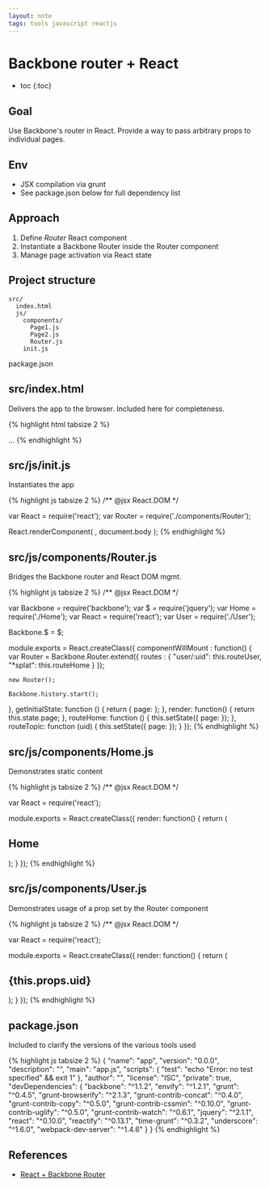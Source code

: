 ```yaml
---
layout: note
tags: tools javascript reactjs
---
```


# Backbone router + React

* toc
{:toc}


## Goal

Use Backbone's router in React. Provide a way to pass arbitrary props to individual pages.


## Env

* JSX compilation via grunt
* See package.json below for full dependency list


## Approach

1. Define _Router_ React component
2. Instantiate a Backbone Router inside the Router component
3. Manage page activation via React state


## Project structure

	src/
	  index.html
      js/
        components/
          Page1.js
          Page2.js
          Router.js
        init.js
  package.json

## src/index.html

Delivers the app to the browser. Included here for completeness.

{% highlight html tabsize 2 %}
<!DOCTYPE html>
<html>
	...
  <body>
    <script type="text/javascript" src="js/init.js"></script>
  </body>
</html>
{% endhighlight %}

## src/js/init.js

Instantiates the app

{% highlight js tabsize 2 %}
/** @jsx React.DOM */

var React = require('react');
var Router = require('./components/Router');

React.renderComponent(
  <Router />,
  document.body
);
{% endhighlight %}


## src/js/components/Router.js

Bridges the Backbone router and React DOM mgmt.

{% highlight js tabsize 2 %}
/** @jsx React.DOM */

var Backbone = require('backbone');
var $ = require('jquery');
var Home = require('./Home');
var React = require('react');
var User = require('./User');

Backbone.$ = $;

module.exports = React.createClass({
  componentWillMount : function() {
    var Router = Backbone.Router.extend({
      routes : {
        "user/:uid": this.routeUser,
        "*splat": this.routeHome
      }
    });

    new Router();

    Backbone.history.start();
  },
  getInitialState: function () {
    return {
      page: <Home />
    };
  },
  render: function() {
    return this.state.page;
  },
  routeHome: function () {
    this.setState({
      page: <Home />
    });
  },
  routeTopic: function (uid) {
    this.setState({
      page: <User uid={uid} />
    });
  }
});
{% endhighlight %}

## src/js/components/Home.js

Demonstrates static content

{% highlight js tabsize 2 %}
/** @jsx React.DOM */

var React = require('react');

module.exports = React.createClass({
  render: function() {
    return (
      <div>
        <h2>Home</h2>
      </div>
    );
  }
});
{% endhighlight %}

## src/js/components/User.js

Demonstrates usage of a prop set by the Router component

{% highlight js tabsize 2 %}
/** @jsx React.DOM */

var React = require('react');

module.exports = React.createClass({
	render: function() {
		return (
			<div>
				<h2>{this.props.uid}</h2>
			</div>
		);
	}
});
{% endhighlight %}


## package.json

Included to clarify the versions of the various tools used

{% highlight js tabsize 2 %}
{
  "name": "app",
  "version": "0.0.0",
  "description": "",
  "main": "app.js",
  "scripts": {
    "test": "echo \"Error: no test specified\" && exit 1"
  },
  "author": "",
  "license": "ISC",
  "private": true,
  "devDependencies": {
    "backbone": "^1.1.2",
    "envify": "^1.2.1",
    "grunt": "^0.4.5",
    "grunt-browserify": "^2.1.3",
    "grunt-contrib-concat": "^0.4.0",
    "grunt-contrib-copy": "^0.5.0",
    "grunt-contrib-cssmin": "^0.10.0",
    "grunt-contrib-uglify": "^0.5.0",
    "grunt-contrib-watch": "^0.6.1",
    "jquery": "^2.1.1",
    "react": "^0.10.0",
    "reactify": "^0.13.1",
    "time-grunt": "^0.3.2",
    "underscore": "^1.6.0",
    "webpack-dev-server": "^1.4.6"
  }
}
{% endhighlight %}


## References

* [React + Backbone Router](https://medium.com/react-tutorials/react-backbone-router-c00be0cf1592)
